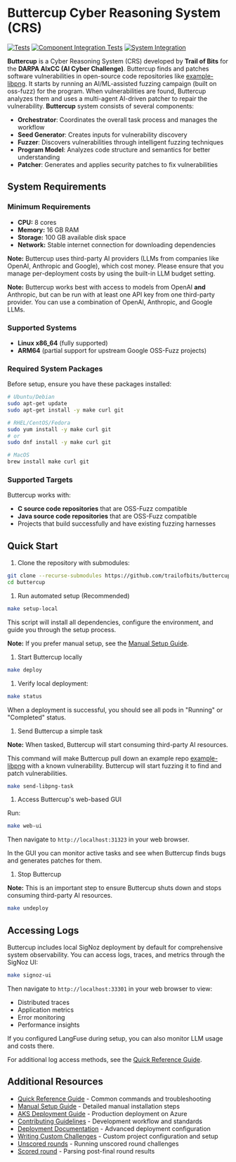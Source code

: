 # Buttercup Cyber Reasoning System (CRS)

[![Tests](https://github.com/trailofbits/buttercup/actions/workflows/tests.yml/badge.svg)](https://github.com/trailofbits/buttercup/actions/workflows/tests.yml)
[![Component Integration Tests](https://github.com/trailofbits/buttercup/actions/workflows/comp-integration.yml/badge.svg)](https://github.com/trailofbits/buttercup/actions/workflows/comp-integration.yml)
[![System Integration](https://github.com/trailofbits/buttercup/actions/workflows/integration.yml/badge.svg)](https://github.com/trailofbits/buttercup/actions/workflows/integration.yml)

**Buttercup** is a Cyber Reasoning System (CRS) developed by **Trail of Bits** for the **DARPA AIxCC (AI Cyber Challenge)**. Buttercup finds and patches software vulnerabilities in open-source code repositories like [example-libpng](https://github.com/tob-challenges/example-libpng). It starts by running an AI/ML-assisted fuzzing campaign (built on oss-fuzz) for the program. When vulnerabilities are found, Buttercup analyzes them and uses a multi-agent AI-driven patcher to repair the vulnerability. **Buttercup** system consists of several components:

- **Orchestrator**: Coordinates the overall task process and manages the workflow
- **Seed Generator**: Creates inputs for vulnerability discovery
- **Fuzzer**: Discovers vulnerabilities through intelligent fuzzing techniques
- **Program Model**: Analyzes code structure and semantics for better understanding
- **Patcher**: Generates and applies security patches to fix vulnerabilities

## System Requirements

### Minimum Requirements

- **CPU:** 8 cores
- **Memory:** 16 GB RAM
- **Storage:** 100 GB available disk space
- **Network:** Stable internet connection for downloading dependencies

**Note:** Buttercup uses third-party AI providers (LLMs from companies like OpenAI, Anthropic and Google), which cost money. Please ensure that you manage per-deployment costs by using the built-in LLM budget setting.

**Note:** Buttercup works best with access to models from OpenAI **and** Anthropic, but can be run with at least one API key from one third-party provider. You can use a combination of OpenAI, Anthropic, and Google LLMs.

### Supported Systems

- **Linux x86_64** (fully supported)
- **ARM64** (partial support for upstream Google OSS-Fuzz projects)

### Required System Packages

Before setup, ensure you have these packages installed:

```bash
# Ubuntu/Debian
sudo apt-get update
sudo apt-get install -y make curl git

# RHEL/CentOS/Fedora
sudo yum install -y make curl git
# or
sudo dnf install -y make curl git

# MacOS
brew install make curl git
```

### Supported Targets

Buttercup works with:

- **C source code repositories** that are OSS-Fuzz compatible
- **Java source code repositories** that are OSS-Fuzz compatible
- Projects that build successfully and have existing fuzzing harnesses

## Quick Start

1. Clone the repository with submodules:

```bash
git clone --recurse-submodules https://github.com/trailofbits/buttercup.git
cd buttercup
```

1. Run automated setup (Recommended)

```bash
make setup-local
```

This script will install all dependencies, configure the environment, and guide you through the setup process.

**Note:** If you prefer manual setup, see the [Manual Setup Guide](guides/MANUAL_SETUP.md).

1. Start Buttercup locally

```bash
make deploy
```

1. Verify local deployment:

```bash
make status
```

When a deployment is successful, you should see all pods in "Running" or "Completed" status.

1. Send Buttercup a simple task

**Note:** When tasked, Buttercup will start consuming third-party AI resources.

This command will make Buttercup pull down an example repo [example-libpng](https://github.com/tob-challenges/example-libpng) with a known vulnerability. Buttercup will start fuzzing it to find and patch vulnerabilities.

```bash
make send-libpng-task
```

1. Access Buttercup's web-based GUI

Run:

```bash
make web-ui
```

Then navigate to `http://localhost:31323` in your web browser.

In the GUI you can monitor active tasks and see when Buttercup finds bugs and generates patches for them.

1. Stop Buttercup

**Note:** This is an important step to ensure Buttercup shuts down and stops consuming third-party AI resources.

```bash
make undeploy
```

## Accessing Logs

Buttercup includes local SigNoz deployment by default for comprehensive system observability. You can access logs, traces, and metrics through the SigNoz UI:

```bash
make signoz-ui
```

Then navigate to `http://localhost:33301` in your web browser to view:

- Distributed traces
- Application metrics
- Error monitoring
- Performance insights

If you configured LangFuse during setup, you can also monitor LLM usage and costs there.

For additional log access methods, see the [Quick Reference Guide](guides/QUICK_REFERENCE.md).

## Additional Resources

- [Quick Reference Guide](guides/QUICK_REFERENCE.md) - Common commands and troubleshooting
- [Manual Setup Guide](guides/MANUAL_SETUP.md) - Detailed manual installation steps
- [AKS Deployment Guide](guides/AKS_DEPLOYMENT.md) - Production deployment on Azure
- [Contributing Guidelines](CONTRIBUTING.md) - Development workflow and standards
- [Deployment Documentation](deployment/README.md) - Advanced deployment configuration
- [Writing Custom Challenges](guides/CUSTOM_CHALLENGES.md) - Custom project configuration and setup
- [Unscored rounds](guides/UNSCORED.md) - Running unscored round challenges
- [Scored round](guides/SCORED.md) - Parsing post-final round results
